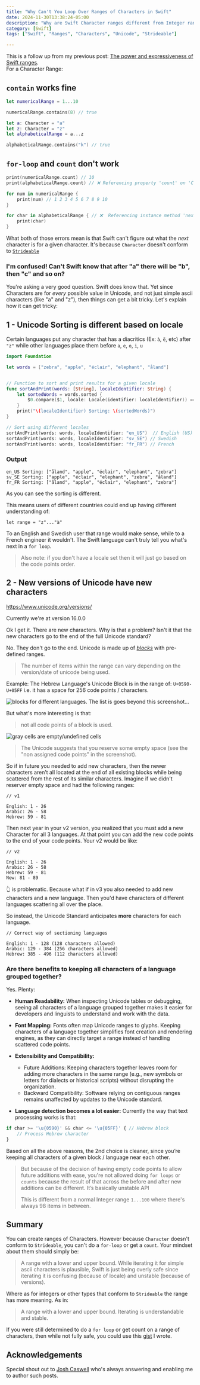 ```yaml
---
title: "Why Can't You Loop Over Ranges of Characters in Swift"
date: 2024-11-30T13:38:24-05:00
description: "Why are Swift Character ranges different from Integer ranges"
category: [Swift]
tags: ["Swift", "Ranges", "Characters", "Unicode", "Strideable"]

---
```


This is a follow up from my previous post: [The power and expressiveness of Swift ranges](http://mfaani.com/posts/swift/the-power-and-expressiveness-of-swift-ranges/).  
For a Character Range:

## `contain` works fine

```swift
let numericalRange = 1...10

numericalRange.contains(8) // true

let a: Character = "a"
let z: Character = "z"
let alphabeticalRange = a...z

alphabeticalRange.contains("k") // true
```

## `for-loop` and `count` don't work

```swift
print(numericalRange.count) // 10
print(alphabeticalRange.count) // ❌ Referencing property 'count' on 'ClosedRange' requires that 'Character' conform to 'Strideable'

for num in numericalRange {
    print(num) // 1 2 3 4 5 6 7 8 9 10
}

for char in alphabeticalRange { // ❌  Referencing instance method 'next()' on 'ClosedRange' requires that 'Character' conform to 'Strideable'
    print(char)
}
```

What both of those errors mean is that Swift can't figure out what the _next_ character is for a given character. It's because `Character` doesn't conform to [`Strideable`](https://developer.apple.com/documentation/swift/strideable)

### I'm confused! Can't Swift know that after "a" there will be "b", then "c" and so on?

You're asking a very good question. Swift does know that. Yet since Characters are for _every_ possible value in Unicode, and not just simple ascii characters (like "a" and "z"), then things can get a bit tricky. Let's explain how it can get tricky:


## 1 - Unicode Sorting is different based on locale
Certain languages put any character that has a diacritics (Ex: `à`, `ë`, etc) after `"z"` while other languages place them before `a`, `e`, `o`, `i`, `u`

```swift
import Foundation

let words = ["zebra", "apple", "éclair", "elephant", "åland"]


// Function to sort and print results for a given locale
func sortAndPrint(words: [String], localeIdentifier: String) {
    let sortedWords = words.sorted {
        $0.compare($1, locale: Locale(identifier: localeIdentifier)) == .orderedAscending
    }
    print("\(localeIdentifier) Sorting: \(sortedWords)")
}

// Sort using different locales
sortAndPrint(words: words, localeIdentifier: "en_US")  // English (US)
sortAndPrint(words: words, localeIdentifier: "sv_SE") // Swedish
sortAndPrint(words: words, localeIdentifier: "fr_FR") // French
```
### Output
```
en_US Sorting: ["åland", "apple", "éclair", "elephant", "zebra"]
sv_SE Sorting: ["apple", "éclair", "elephant", "zebra", "åland"]
fr_FR Sorting: ["åland", "apple", "éclair", "elephant", "zebra"]
```
As you can see the sorting is different. 

This means users of different countries could end up having different understanding of: 

```
let range = "z"..."à"
```

To an English and Swedish user that range would make sense, while to a French engineer it wouldn't. The Swift language can't truly tell you what's next in a `for loop`.

> Also note: if you don't have a locale set then it will just go based on the code points order.

## 2 - New versions of Unicode have new characters
https://www.unicode.org/versions/  

Currently we're at version 16.0.0

Ok I get it. There are new characters. Why is that a problem? Isn't it that the new characters go to the end of the full Unicode standard? 

No. They don't go to the end. Unicode is made up of [_blocks_](https://en.wikipedia.org/wiki/Unicode_block) with pre-defined ranges. 

> The number of items within the range can vary depending on the version/date of unicode being used.

Example: The Hebrew Language's Unicode Block is in the range of: `U+0590-U+05FF` i.e. it has a space for 256 code points / characters.

![](unicode-blocks.png "blocks for different languages. The list is goes beyond this screenshot...")


But what's more interesting is that: 

> not all code points of a block is used.

![](range-of-hebrew-characters.png "gray cells are empty/undefined cells")

> The Unicode suggests that you reserve some empty space (see the "non assigned code points" in the screenshot). 

So if in future you needed to add new characters, then the newer characters aren’t all located at the end of all existing blocks while being scattered from the rest of its similar characters. Imagine if we didn't reserver empty space and had the following ranges:


```
// v1 

English: 1 - 26
Arabic: 26 - 58
Hebrew: 59 - 81
```

Then next year in your v2 version, you realized that you must add a new Character for all 3 languages. At that point you can add the new code points to the end of your code points. Your v2 would be like:
```
// v2

English: 1 - 26
Arabic: 26 - 58
Hebrew: 59 - 81
New: 81 - 89
```
👆 is problematic. Because what if in v3 you also needed to add new characters and a new language. Then you'd have characters of different languages scattering all over the place. 

So instead, the Unicode Standard anticipates **more** characters for each language.

```
// Correct way of sectioning languages

English: 1 - 128 (128 characters allowed)
Arabic: 129 - 384 (256 characters allowed)
Hebrew: 385 - 496 (112 characters allowed)
```

### Are there benefits to keeping all characters of a language grouped together?

Yes. Plenty:

- **Human Readability:** When inspecting Unicode tables or debugging, seeing all characters of a language grouped together makes it easier for developers and linguists to understand and work with the data.

- **Font Mapping:** Fonts often map Unicode ranges to glyphs. Keeping characters of a language together simplifies font creation and rendering engines, as they can directly target a range instead of handling scattered code points.

- **Extensibility and Compatibility:**
    - Future Additions: Keeping characters together leaves room for adding more characters in the same range (e.g., new symbols or letters for dialects or historical scripts) without disrupting the organization.
    - Backward Compatibility: Software relying on contiguous ranges remains unaffected by updates to the Unicode standard.

- **Language detection becomes a lot easier:** Currently the way that text processing works is that:

```js
if char >= '\u{0590}' && char <= '\u{05FF}' { // Hebrew block
    // Process Hebrew character
}
```

Based on all the above reasons, the 2nd choice is cleaner, since you’re keeping all characters of a given block / language near each other.

> But because of the decision of having empty code points to allow future additions with ease, you're not allowed doing `for loops` or `counts` because the result of that across the before and after new additions can be different. It’s basically unstable API
>
> This is different from a normal Integer range `1...100` where there's always 98 items in between.

## Summary

You can create ranges of Characters. However because `Character` doesn't conform to `Strideable`, you can't do a `for-loop` or get a `count`. Your mindset about them should simply be: 

> A range with a lower and upper bound. While iterating it for simple ascii characters is plausible, Swift is just being overly safe since iterating it is confusing (because of locale) and unstable (because of versions).

Where as for integers or other types that conform to `Strideable` the range has more meaning. As in: 
> A range with a lower and upper bound. Iterating is understandable and stable.

If you were still determined to do a `for loop` or get count on a range of characters, then while not fully safe, you could use this [gist](https://gist.github.com/mfaani/14f5286131f2dcf4602e03cb1d1c020c) I wrote.

## Acknowledgements

Special shout out to [Josh Caswell](https://github.com/woolsweater) who's always answering and enabling me to author such posts.